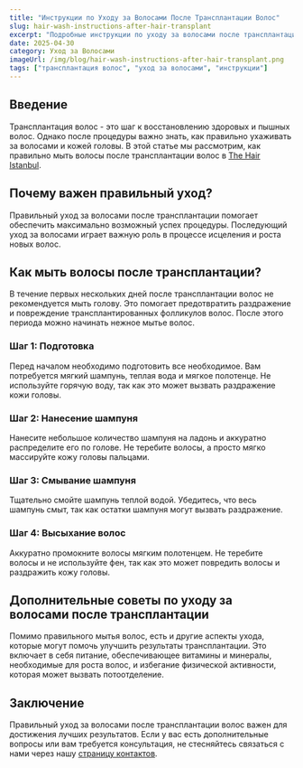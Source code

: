 ```yaml
---
title: "Инструкции по Уходу за Волосами После Трансплантации Волос"
slug: hair-wash-instructions-after-hair-transplant
excerpt: "Подробные инструкции по уходу за волосами после трансплантации волос. Узнайте, как правильно мыть волосы и обеспечивать им должный уход."
date: 2025-04-30
category: Уход за Волосами
imageUrl: /img/blog/hair-wash-instructions-after-hair-transplant.png
tags: ["трансплантация волос", "уход за волосами", "инструкции"]
---
```


<h2>Введение</h2>
<p> Трансплантация волос - это шаг к восстановлению здоровых и пышных волос. Однако после процедуры важно знать, как правильно ухаживать за волосами и кожей головы. В этой статье мы рассмотрим, как правильно мыть волосы после трансплантации волос в <a href="https://thehairistanbul.com">The Hair Istanbul</a>.</p>

<h2>Почему важен правильный уход?</h2>
<p>Правильный уход за волосами после трансплантации помогает обеспечить максимально возможный успех процедуры. Последующий уход за волосами играет важную роль в процессе исцеления и роста новых волос.</p>

<h2>Как мыть волосы после трансплантации?</h2>
<p>В течение первых нескольких дней после трансплантации волос не рекомендуется мыть голову. Это помогает предотвратить раздражение и повреждение трансплантированных фолликулов волос. После этого периода можно начинать нежное мытье волос.</p>

<h3>Шаг 1: Подготовка</h3>
<p>Перед началом необходимо подготовить все необходимое. Вам потребуется мягкий шампунь, теплая вода и мягкое полотенце. Не используйте горячую воду, так как это может вызвать раздражение кожи головы.</p>

<h3>Шаг 2: Нанесение шампуня</h3>
<p>Нанесите небольшое количество шампуня на ладонь и аккуратно распределите его по голове. Не теребите волосы, а просто мягко массируйте кожу головы пальцами.</p>

<h3>Шаг 3: Смывание шампуня</h3>
<p>Тщательно смойте шампунь теплой водой. Убедитесь, что весь шампунь смыт, так как остатки шампуня могут вызвать раздражение.</p>

<h3>Шаг 4: Высыхание волос</h3>
<p>Аккуратно промокните волосы мягким полотенцем. Не теребите волосы и не используйте фен, так как это может повредить волосы и раздражить кожу головы.</p>

<h2>Дополнительные советы по уходу за волосами после трансплантации</h2>
<p>Помимо правильного мытья волос, есть и другие аспекты ухода, которые могут помочь улучшить результаты трансплантации. Это включает в себя питание, обеспечивающее витамины и минералы, необходимые для роста волос, и избегание физической активности, которая может вызвать потоотделение.</p>

<h2>Заключение</h2>
<p>Правильный уход за волосами после трансплантации волос важен для достижения лучших результатов. Если у вас есть дополнительные вопросы или вам требуется консультация, не стесняйтесь связаться с нами через нашу <a href="https://thehairistanbul.com/contact">страницу контактов</a>.</p>
